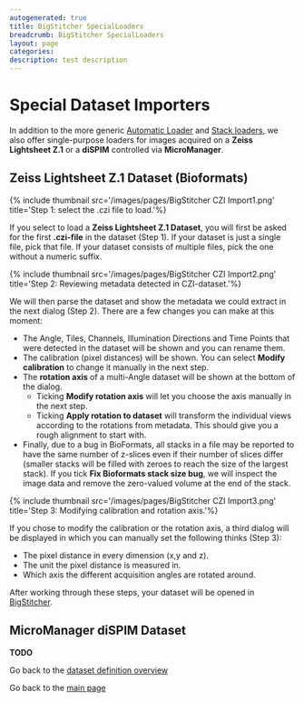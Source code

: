 ```yaml
---
autogenerated: true
title: BigStitcher SpecialLoaders
breadcrumb: BigStitcher SpecialLoaders
layout: page
categories: 
description: test description
---
```


# Special Dataset Importers

In addition to the more generic [Automatic Loader](BigStitcher_AutoLoader ) and [Stack loaders](BigStitcher_StackLoader ), we also offer single-purpose loaders for images acquired on a **Zeiss Lightsheet Z.1** or a **diSPIM** controlled via **MicroManager**.

## Zeiss Lightsheet Z.1 Dataset (Bioformats)

{% include thumbnail src='/images/pages/BigStitcher CZI Import1.png' title='Step 1: select the .czi file to load.'%}

If you select to load a **Zeiss Lightsheet Z.1 Dataset**, you will first be asked for the first **.czi-file** in the dataset (Step 1). If your dataset is just a single file, pick that file. If your dataset consists of multiple files, pick the one without a numeric suffix.

{% include thumbnail src='/images/pages/BigStitcher CZI Import2.png' title='Step 2: Reviewing metadata detected in CZI-dataset.'%}

We will then parse the dataset and show the metadata we could extract in the next dialog (Step 2). There are a few changes you can make at this moment:

  - The Angle, Tiles, Channels, Illumination Directions and Time Points that were detected in the dataset will be shown and you can rename them.
  - The calibration (pixel distances) will be shown. You can select **Modify calibration** to change it manually in the next step.
  - The **rotation axis** of a multi-Angle dataset will be shown at the bottom of the dialog.
      - Ticking **Modify rotation axis** will let you choose the axis manually in the next step.
      - Ticking **Apply rotation to dataset** will transform the individual views according to the rotations from metadata. This should give you a rough alignment to start with.
  - Finally, due to a bug in BioFormats, all stacks in a file may be reported to have the same number of z-slices even if their number of slices differ (smaller stacks will be filled with zeroes to reach the size of the largest stack). If you tick **Fix Bioformats stack size bug**, we will inspect the image data and remove the zero-valued volume at the end of the stack.

{% include thumbnail src='/images/pages/BigStitcher CZI Import3.png' title='Step 3: Modifying calibration and rotation axis.'%}

If you chose to modify the calibration or the rotation axis, a third dialog will be displayed in which you can manually set the following thinks (Step 3):

  - The pixel distance in every dimension (x,y and z).
  - The unit the pixel distance is measured in.
  - Which axis the different acquisition angles are rotated around.

After working through these steps, your dataset will be opened in [BigStitcher](BigStitcher ).

## MicroManager diSPIM Dataset

**TODO**

Go back to the [dataset definition overview](BigStitcher_Define_new_dataset )

Go back to the [main page](BigStitcher#Documentation )
